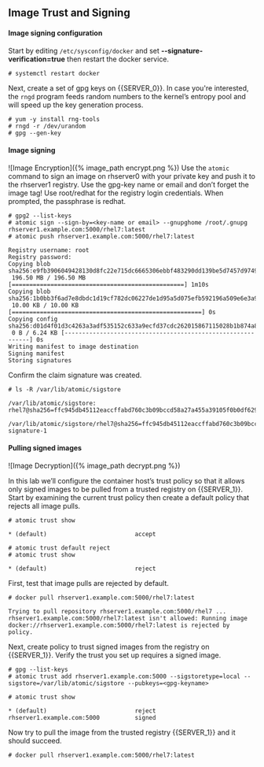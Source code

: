 ## Image Trust and Signing

#### Image signing configuration

Start by editing ```/etc/sysconfig/docker``` and set **--signature-verification=true** then restart the docker service.

~~~shell
# systemctl restart docker
~~~

Next, create a set of gpg keys on {{SERVER_0}}. In case you're interested, the ```rngd``` program feeds random numbers to the kernel’s entropy pool and will speed up the key generation process.

~~~shell
# yum -y install rng-tools
# rngd -r /dev/urandom 
# gpg --gen-key
~~~

#### Image signing

![Image Encryption]({% image_path encrypt.png %})
Use the ```atomic``` command to sign an image on rhserver0 with your private key and push it to the rhserver1 registry. Use the gpg-key name or email and don’t forget the image tag! Use root/redhat for the registry login credentials. When prompted, the passphrase is redhat.

~~~shell
# gpg2 --list-keys
# atomic sign --sign-by=<key-name or email> --gnupghome /root/.gnupg rhserver1.example.com:5000/rhel7:latest
# atomic push rhserver1.example.com:5000/rhel7:latest

Registry username: root
Registry password: 
Copying blob sha256:e9fb3906049428130d8fc22e715dc6665306ebbf483290dd139be5d7457d9749
 196.50 MB / 196.50 MB [=================================================] 1m10s
Copying blob sha256:1b0bb3f6ad7e8dbdc1d19cf782dc06227de1d95a5d075efb592196a509e6e3a9
 10.00 KB / 10.00 KB [======================================================] 0s
Copying config sha256:d01d4f01d3c4263a3adf535152c633a9ecfd37cdc262015867115028b1b874a8
 0 B / 6.24 KB [------------------------------------------------------------] 0s
Writing manifest to image destination
Signing manifest
Storing signatures 
~~~

Confirm the claim signature was created.

~~~shell
# ls -R /var/lib/atomic/sigstore

/var/lib/atomic/sigstore:
rhel7@sha256=ffc945db45112eaccffabd760c3b09bccd58a27a455a39105f0b0df6295f60e7

/var/lib/atomic/sigstore/rhel7@sha256=ffc945db45112eaccffabd760c3b09bccd58a27a455a39105f0b0df6295f60e7:
signature-1
~~~

#### Pulling signed images

![Image Decryption]({% image_path decrypt.png %})

In this lab we’ll configure the container host’s trust policy so that it allows only signed images to be pulled from a trusted registry on {{SERVER_1}}. Start by examining the current trust policy then create a default policy that rejects all image pulls.

~~~shell
# atomic trust show

* (default)                         accept                               

# atomic trust default reject
# atomic trust show

* (default)                         reject                               

~~~

First, test that image pulls are rejected by default.

~~~shell
# docker pull rhserver1.example.com:5000/rhel7:latest

Trying to pull repository rhserver1.example.com:5000/rhel7 ... 
rhserver1.example.com:5000/rhel7:latest isn't allowed: Running image docker://rhserver1.example.com:5000/rhel7:latest is rejected by policy.

~~~

Next, create policy to trust signed images from the registry on {{SERVER_1}}. Verify the trust you set up requires a signed image.

~~~shell
# gpg --list-keys
# atomic trust add rhserver1.example.com:5000 --sigstoretype=local --sigstore=/var/lib/atomic/sigstore --pubkeys=<gpg-keyname>

# atomic trust show

* (default)                         reject                               
rhserver1.example.com:5000          signed
~~~

Now try to pull the image from the trusted registry {{SERVER_1}} and it should succeed.

~~~shell
# docker pull rhserver1.example.com:5000/rhel7:latest
~~~
